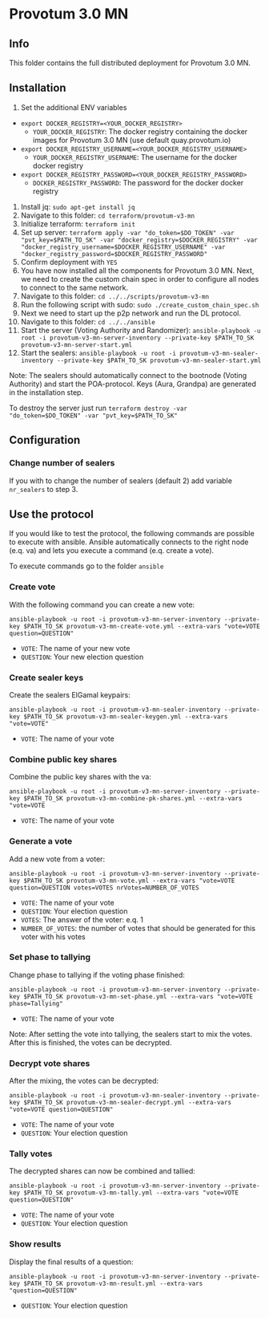 # Provotum 3.0 MN

## Info

This folder contains the full distributed deployment for Provotum 3.0 MN.

## Installation

1. Set the additional ENV variables

  - `export DOCKER_REGISTRY=<YOUR_DOCKER_REGISTRY>`
    - `YOUR_DOCKER_REGISTRY`: The docker registry containing the docker images for Provotum 3.0 MN (use default quay.provotum.io)
  - `export DOCKER_REGISTRY_USERNAME=<YOUR_DOCKER_REGISTRY_USERNAME>`
    - `YOUR_DOCKER_REGISTRY_USERNAME`: The username for the docker docker registry
  - `export DOCKER_REGISTRY_PASSWORD=<YOUR_DOCKER_REGISTRY_PASSWORD>`
    - `DOCKER_REGISTRY_PASSWORD`: The password for the docker docker registry


1. Install jq: `sudo apt-get install jq`
2. Navigate to this folder: `cd terraform/provotum-v3-mn`
3. Initialize terraform: `terraform init`
4. Set up server: `terraform apply -var "do_token=$DO_TOKEN" -var "pvt_key=$PATH_TO_SK" -var "docker_registry=$DOCKER_REGISTRY" -var "docker_registry_username=$DOCKER_REGISTRY_USERNAME" -var "docker_registry_password=$DOCKER_REGISTRY_PASSWORD"`
5. Confirm deployment with `YES`
6. You have now installed all the components for Provotum 3.0 MN. Next, we need to create the custom chain spec in order to configure all nodes to connect to the same network.
7. Navigate to this folder: `cd ../../scripts/provotum-v3-mn`
8. Run the following script with sudo: `sudo ./create_custom_chain_spec.sh`
9. Next we need to start up the p2p network and run the DL protocol.
10. Navigate to this folder: `cd ../../ansible`
11. Start the server (Voting Authority and Randomizer): `ansible-playbook -u root -i provotum-v3-mn-server-inventory --private-key $PATH_TO_SK provotum-v3-mn-server-start.yml`
12. Start the sealers: `ansible-playbook -u root -i provotum-v3-mn-sealer-inventory --private-key $PATH_TO_SK provotum-v3-mn-sealer-start.yml`

Note: The sealers should automatically connect to the bootnode (Voting Authority) and start the POA-protocol. Keys (Aura, Grandpa) are generated in the installation step.

To destroy the server just run `terraform destroy -var "do_token=$DO_TOKEN" -var "pvt_key=$PATH_TO_SK"`

## Configuration

### Change number of sealers

If you with to change the number of sealers (default 2) add variable `nr_sealers` to step 3.

## Use the protocol

If you would like to test the protocol, the following commands are possible to execute with ansible. Ansible automatically connects to the right node (e.q. va) and lets you execute a command (e.q. create a vote).

To execute commands go to the folder `ansible`

### Create vote

With the following command you can create a new vote:

`ansible-playbook -u root -i provotum-v3-mn-server-inventory --private-key $PATH_TO_SK provotum-v3-mn-create-vote.yml --extra-vars "vote=VOTE question=QUESTION"`

  - `VOTE`: The name of your new vote
  - `QUESTION`: Your new election question

### Create sealer keys

Create the sealers ElGamal keypairs:

`ansible-playbook -u root -i provotum-v3-mn-sealer-inventory --private-key $PATH_TO_SK provotum-v3-mn-sealer-keygen.yml --extra-vars "vote=VOTE"`

  - `VOTE`: The name of your vote

### Combine public key shares

Combine the public key shares with the va:

`ansible-playbook -u root -i provotum-v3-mn-server-inventory --private-key $PATH_TO_SK provotum-v3-mn-combine-pk-shares.yml --extra-vars "vote=VOTE`

  - `VOTE`: The name of your vote

### Generate a vote

Add a new vote from a voter:

`ansible-playbook -u root -i provotum-v3-mn-server-inventory --private-key $PATH_TO_SK provotum-v3-mn-vote.yml --extra-vars "vote=VOTE question=QUESTION votes=VOTES nrVotes=NUMBER_OF_VOTES`

  - `VOTE`: The name of your vote
  - `QUESTION`: Your election question
  - `VOTES`: The answer of the voter: e.q. 1
  - `NUMBER_OF_VOTES`: the number of votes that should be generated for this voter with his votes

### Set phase to tallying

Change phase to tallying if the voting phase finished:

`ansible-playbook -u root -i provotum-v3-mn-server-inventory --private-key $PATH_TO_SK provotum-v3-mn-set-phase.yml --extra-vars "vote=VOTE phase=Tallying"`

  - `VOTE`: The name of your vote

Note: After setting the vote into tallying, the sealers start to mix the votes. After this is finished, the votes can be decrypted.

### Decrypt vote shares

After the mixing, the votes can be decrypted:

`ansible-playbook -u root -i provotum-v3-mn-sealer-inventory --private-key $PATH_TO_SK provotum-v3-mn-sealer-decrypt.yml --extra-vars "vote=VOTE question=QUESTION"`

  - `VOTE`: The name of your vote
  - `QUESTION`: Your election question

### Tally votes

The decrypted shares can now be combined and tallied:

`ansible-playbook -u root -i provotum-v3-mn-server-inventory --private-key $PATH_TO_SK provotum-v3-mn-tally.yml --extra-vars "vote=VOTE question=QUESTION"`

  - `VOTE`: The name of your vote
  - `QUESTION`: Your election question

### Show results

Display the final results of a question:

`ansible-playbook -u root -i provotum-v3-mn-server-inventory --private-key $PATH_TO_SK provotum-v3-mn-result.yml --extra-vars "question=QUESTION"`

  - `QUESTION`: Your election question
